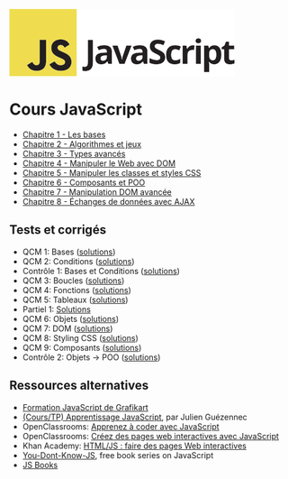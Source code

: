 ![Logo JavaScript](js-logo.png)

# Cours JavaScript

- [Chapitre 1 - Les bases](1.md)
- [Chapitre 2 - Algorithmes et jeux](2.md)
- [Chapitre 3 - Types avancés](3.md)
- [Chapitre 4 - Manipuler le Web avec DOM](4.md)
- [Chapitre 5 - Manipuler les classes et styles CSS](5.md)
- [Chapitre 6 - Composants et POO](6.md)
- [Chapitre 7 - Manipulation DOM avancée](7.md)
- [Chapitre 8 - Échanges de données avec AJAX](8.md)

## Tests et corrigés

- QCM 1: Bases ([solutions](qcms/js-test-1-solutions.pdf))
- QCM 2: Conditions ([solutions](qcms/js-test-2-solutions.pdf))
- Contrôle 1: Bases et Conditions ([solutions](qcms/js-controle-1-solutions.pdf))
- QCM 3: Boucles ([solutions](qcms/js-test-3-solutions.pdf))
- QCM 4: Fonctions ([solutions](qcms/js-test-4-solutions.pdf))
- QCM 5: Tableaux ([solutions](qcms/js-test-5-solutions.pdf))
- Partiel 1: [Solutions](qcms/js-partiel-1-solutions.pdf)
- QCM 6: Objets ([solutions](qcms/js-test-6-solutions.pdf))
- QCM 7: DOM ([solutions](qcms/js-test-7-solutions.pdf))
- QCM 8: Styling CSS ([solutions](qcms/js-test-8-solutions.pdf))
- QCM 9: Composants ([solutions](qcms/js-test-9-solutions.pdf))
- Contrôle 2: Objets -> POO ([solutions](qcms/js-controle-2-solutions.pdf))

## Ressources alternatives

- [Formation JavaScript de Grafikart](https://www.grafikart.fr/formations/debuter-javascript)
- [(Cours/TP) Apprentissage JavaScript](https://docs.google.com/document/d/1j9KsH-YtlYuMhmcPRlqtNJ_JdrD2JUiErmwEUTWt23I), par Julien Guézennec
- OpenClassrooms: [Apprenez à coder avec JavaScript](https://openclassrooms.com/courses/apprenez-a-coder-avec-javascript)
- OpenClassrooms: [Créez des pages web interactives avec JavaScript](https://openclassrooms.com/courses/creez-des-pages-web-interactives-avec-javascript)
- Khan Academy: [HTML/JS : faire des pages Web interactives](https://fr.khanacademy.org/computing/computer-programming/html-css-js)
- [You-Dont-Know-JS](https://github.com/getify/You-Dont-Know-JS/), free book series on JavaScript
- [JS Books](http://jsbooks.revolunet.com/)

